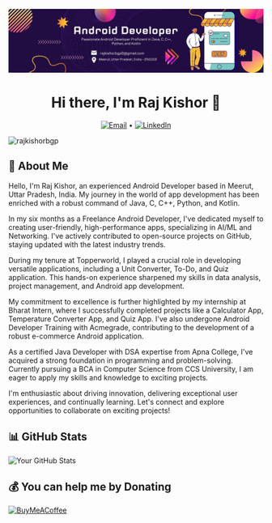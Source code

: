 ![binner](https://github.com/rajkishorbgp/my-personal-data-/blob/main/binner/Blue%20Modern%20Gradient%20Technology%20LinkedIn%20Banner.jpg)

<h1 align="center">Hi there, I'm Raj Kishor 👋</h1>
<p align="center">
  <a href="mailto:rajkishorbgp6@gmail.com"><img src="https://img.shields.io/badge/Email-rajkishorbgp6%40gmail.com-blue" alt="Email"></a> •
  <a href="https://linkedin.com/in/rajkishorbgp"><img src="https://img.shields.io/badge/LinkedIn-rajkishorbgp-blue" alt="LinkedIn"></a>
</p>

<p align="left"> <img src="https://komarev.com/ghpvc/?username=rajkishorbgp&label=Profile%20views&color=0e75b6&style=flat" alt="rajkishorbgp" /> </p>

## 📖 About Me

Hello, I'm Raj Kishor, an experienced Android Developer based in Meerut, Uttar Pradesh, India. My journey in the world of app development has been enriched with a robust command of Java, C, C++, Python, and Kotlin.

In my six months as a Freelance Android Developer, I've dedicated myself to creating user-friendly, high-performance apps, specializing in AI/ML and Networking. I've actively contributed to open-source projects on GitHub, staying updated with the latest industry trends.

During my tenure at Topperworld, I played a crucial role in developing versatile applications, including a Unit Converter, To-Do, and Quiz application. This hands-on experience sharpened my skills in data analysis, project management, and Android app development.

My commitment to excellence is further highlighted by my internship at Bharat Intern, where I successfully completed projects like a Calculator App, Temperature Converter App, and Quiz App. I've also undergone Android Developer Training with Acmegrade, contributing to the development of a robust e-commerce Android application.

As a certified Java Developer with DSA expertise from Apna College, I've acquired a strong foundation in programming and problem-solving. Currently pursuing a BCA in Computer Science from CCS University, I am eager to apply my skills and knowledge to exciting projects.

I'm enthusiastic about driving innovation, delivering exceptional user experiences, and continually learning. Let's connect and explore opportunities to collaborate on exciting projects!

## 📊 GitHub Stats

![Your GitHub Stats](https://github-readme-stats.vercel.app/api?username=rajkishorbgp&show_icons=true&theme=transparent)

## 💰 You can help me by Donating

[![BuyMeACoffee](https://img.shields.io/badge/Buy%20Me%20a%20Coffee-ffdd00?style=for-the-badge&logo=buy-me-a-coffee&logoColor=black)](https://buymeacoffee.com/rajkishorbgp)
